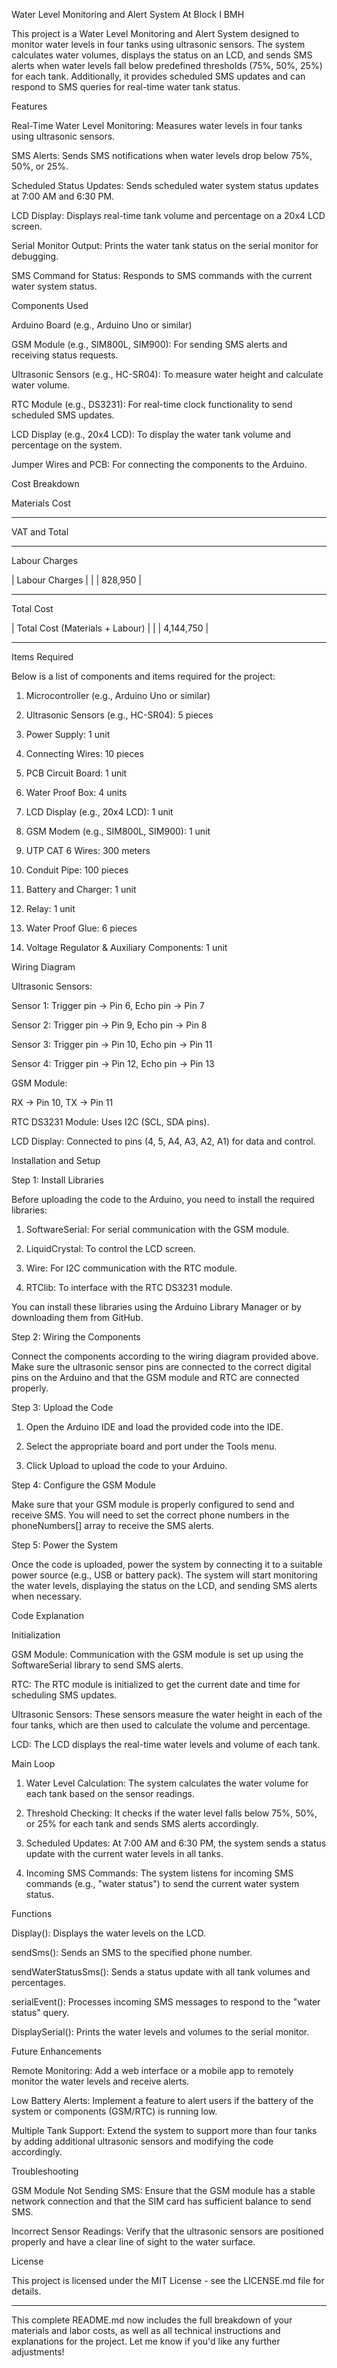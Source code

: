 Water Level Monitoring and Alert System At Block I BMH

This project is a Water Level Monitoring and Alert System designed to monitor water levels in four tanks using ultrasonic sensors. The system calculates water volumes, displays the status on an LCD, and sends SMS alerts when water levels fall below predefined thresholds (75%, 50%, 25%) for each tank. Additionally, it provides scheduled SMS updates and can respond to SMS queries for real-time water tank status.

Features

Real-Time Water Level Monitoring: Measures water levels in four tanks using ultrasonic sensors.

SMS Alerts: Sends SMS notifications when water levels drop below 75%, 50%, or 25%.

Scheduled Status Updates: Sends scheduled water system status updates at 7:00 AM and 6:30 PM.

LCD Display: Displays real-time tank volume and percentage on a 20x4 LCD screen.

Serial Monitor Output: Prints the water tank status on the serial monitor for debugging.

SMS Command for Status: Responds to SMS commands with the current water system status.


Components Used

Arduino Board (e.g., Arduino Uno or similar)

GSM Module (e.g., SIM800L, SIM900): For sending SMS alerts and receiving status requests.

Ultrasonic Sensors (e.g., HC-SR04): To measure water height and calculate water volume.

RTC Module (e.g., DS3231): For real-time clock functionality to send scheduled SMS updates.

LCD Display (e.g., 20x4 LCD): To display the water tank volume and percentage on the system.

Jumper Wires and PCB: For connecting the components to the Arduino.


Cost Breakdown

Materials Cost


---

VAT and Total


---

Labour Charges

| Labour Charges                   |          |              | 828,950     |


---

Total Cost

| Total Cost (Materials + Labour)  |          |              | 4,144,750   |


---

Items Required

Below is a list of components and items required for the project:

1. Microcontroller (e.g., Arduino Uno or similar)


2. Ultrasonic Sensors (e.g., HC-SR04): 5 pieces


3. Power Supply: 1 unit


4. Connecting Wires: 10 pieces


5. PCB Circuit Board: 1 unit


6. Water Proof Box: 4 units


7. LCD Display (e.g., 20x4 LCD): 1 unit


8. GSM Modem (e.g., SIM800L, SIM900): 1 unit


9. UTP CAT 6 Wires: 300 meters


10. Conduit Pipe: 100 pieces


11. Battery and Charger: 1 unit


12. Relay: 1 unit


13. Water Proof Glue: 6 pieces


14. Voltage Regulator & Auxiliary Components: 1 unit


Wiring Diagram

Ultrasonic Sensors:

Sensor 1: Trigger pin → Pin 6, Echo pin → Pin 7

Sensor 2: Trigger pin → Pin 9, Echo pin → Pin 8

Sensor 3: Trigger pin → Pin 10, Echo pin → Pin 11

Sensor 4: Trigger pin → Pin 12, Echo pin → Pin 13


GSM Module:

RX → Pin 10, TX → Pin 11


RTC DS3231 Module: Uses I2C (SCL, SDA pins).

LCD Display: Connected to pins (4, 5, A4, A3, A2, A1) for data and control.


Installation and Setup

Step 1: Install Libraries

Before uploading the code to the Arduino, you need to install the required libraries:

1. SoftwareSerial: For serial communication with the GSM module.


2. LiquidCrystal: To control the LCD screen.


3. Wire: For I2C communication with the RTC module.


4. RTClib: To interface with the RTC DS3231 module.



You can install these libraries using the Arduino Library Manager or by downloading them from GitHub.

Step 2: Wiring the Components

Connect the components according to the wiring diagram provided above. Make sure the ultrasonic sensor pins are connected to the correct digital pins on the Arduino and that the GSM module and RTC are connected properly.


Step 3: Upload the Code

1. Open the Arduino IDE and load the provided code into the IDE.


2. Select the appropriate board and port under the Tools menu.


3. Click Upload to upload the code to your Arduino.



Step 4: Configure the GSM Module

Make sure that your GSM module is properly configured to send and receive SMS. You will need to set the correct phone numbers in the phoneNumbers[] array to receive the SMS alerts.

Step 5: Power the System

Once the code is uploaded, power the system by connecting it to a suitable power source (e.g., USB or battery pack). The system will start monitoring the water levels, displaying the status on the LCD, and sending SMS alerts when necessary.

Code Explanation

Initialization

GSM Module: Communication with the GSM module is set up using the SoftwareSerial library to send SMS alerts.

RTC: The RTC module is initialized to get the current date and time for scheduling SMS updates.

Ultrasonic Sensors: These sensors measure the water height in each of the four tanks, which are then used to calculate the volume and percentage.

LCD: The LCD displays the real-time water levels and volume of each tank.


Main Loop

1. Water Level Calculation: The system calculates the water volume for each tank based on the sensor readings.


2. Threshold Checking: It checks if the water level falls below 75%, 50%, or 25% for each tank and sends SMS alerts accordingly.


3. Scheduled Updates: At 7:00 AM and 6:30 PM, the system sends a status update with the current water levels in all tanks.


4. Incoming SMS Commands: The system listens for incoming SMS commands (e.g., "water status") to send the current water system status.



Functions

Display(): Displays the water levels on the LCD.

sendSms(): Sends an SMS to the specified phone number.

sendWaterStatusSms(): Sends a status update with all tank volumes and percentages.

serialEvent(): Processes incoming SMS messages to respond to the "water status" query.

DisplaySerial(): Prints the water levels and volumes to the serial monitor.


Future Enhancements

Remote Monitoring: Add a web interface or a mobile app to remotely monitor the water levels and receive alerts.

Low Battery Alerts: Implement a feature to alert users if the battery of the system or components (GSM/RTC) is running low.

Multiple Tank Support: Extend the system to support more than four tanks by adding additional ultrasonic sensors and modifying the code accordingly.


Troubleshooting

GSM Module Not Sending SMS: Ensure that the GSM module has a stable network connection and that the SIM card has sufficient balance to send SMS.

Incorrect Sensor Readings: Verify that the ultrasonic sensors are positioned properly and have a clear line of sight to the water surface.


License

This project is licensed under the MIT License - see the LICENSE.md file for details.


---

This complete README.md now includes the full breakdown of your materials and labor costs, as well as all technical instructions and explanations for the project. Let me know if you'd like any further adjustments!

